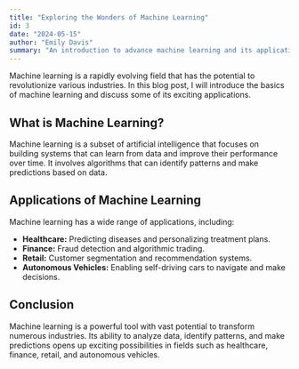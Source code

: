 ```yaml
---
title: "Exploring the Wonders of Machine Learning"
id: 3
date: "2024-05-15"
author: "Emily Davis"
summary: "An introduction to advance machine learning and its applications in various fields."
---
```



Machine learning is a rapidly evolving field that has the potential to revolutionize various industries. In this blog post, I will introduce the basics of machine learning and discuss some of its exciting applications.

## What is Machine Learning?

Machine learning is a subset of artificial intelligence that focuses on building systems that can learn from data and improve their performance over time. It involves algorithms that can identify patterns and make predictions based on data.

## Applications of Machine Learning

Machine learning has a wide range of applications, including:
- **Healthcare:** Predicting diseases and personalizing treatment plans.
- **Finance:** Fraud detection and algorithmic trading.
- **Retail:** Customer segmentation and recommendation systems.
- **Autonomous Vehicles:** Enabling self-driving cars to navigate and make decisions.

## Conclusion

Machine learning is a powerful tool with vast potential to transform numerous industries. Its ability to analyze data, identify patterns, and make predictions opens up exciting possibilities in fields such as healthcare, finance, retail, and autonomous vehicles.

